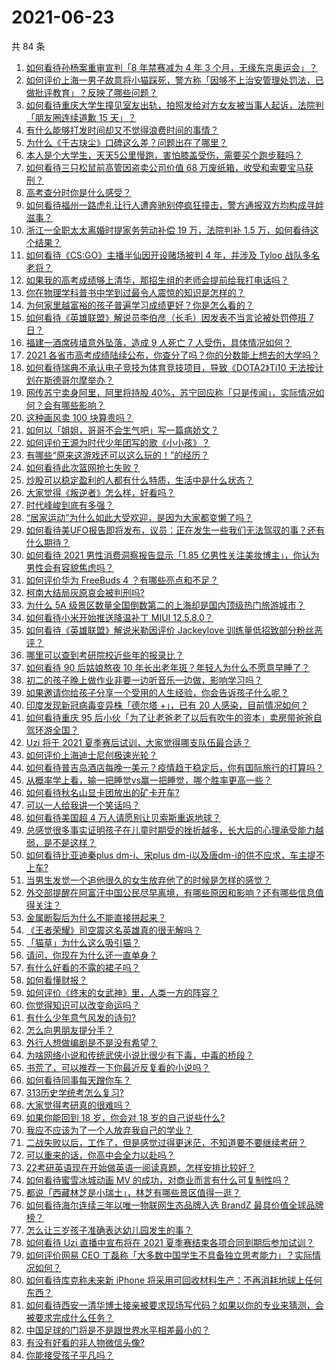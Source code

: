 # 2021-06-23

共 84 条

<!-- BEGIN -->
<!-- 最后更新时间 Wed Jun 23 2021 11:01:41 GMT+0800 (China Standard Time) -->

1. [如何看待孙杨案重审宣判「8 年禁赛减为 4 年 3
   个月，无缘东京奥运会」？](https://www.zhihu.com/question/466646307)
2. [如何评价上海一男子故意将小猫踩死，警方称「因够不上治安管理处罚法，已做批评教育」？反映了哪些问题？](https://www.zhihu.com/question/466304670)
3. [如何看待重庆大学生撞见室友出轨，拍照发给对方女友被当事人起诉，法院判「朋友圈连续道歉 15
   天」？](https://www.zhihu.com/question/466513016)
4. [有什么能够打发时间却又不觉得浪费时间的事情？](https://www.zhihu.com/question/301386253)
5. [为什么《千古玦尘》口碑这么差？问题出在了哪里？](https://www.zhihu.com/question/465662668)
6. [本人是个大学生，天天5公里慢跑，害怕膝盖受伤，需要买个跑步鞋吗？](https://www.zhihu.com/question/463950741)
7. [如何看待三只松鼠前高管因盗卖公司价值 68
   万废纸箱，收受和索要宝马获刑？](https://www.zhihu.com/question/466571103)
8. [高考查分时你是什么感受？](https://www.zhihu.com/question/466111722)
9. [如何看待福州一路虎礼让行人遭奔驰别停疯狂撞击，警方通报双方均构成寻衅滋事？](https://www.zhihu.com/question/466514894)
10. [浙江一全职太太离婚时提家务劳动补偿 19 万，法院判补 1.5
    万，如何看待这个结果？](https://www.zhihu.com/question/466573615)
11. [如何看待《CS:GO》主播半仙因开设赌场被判 4 年，并涉及 Tyloo
    战队多名老将？](https://www.zhihu.com/question/465799818)
12. [如果我的高考成绩够上清华，那招生组的老师会提前给我打电话吗？](https://www.zhihu.com/question/454386015)
13. [你在物理学科普书中学到过最令人震惊的知识是怎样的？](https://www.zhihu.com/question/456001315)
14. [为何家里越富裕的孩子普遍学习成绩更好？你是怎么看的？](https://www.zhihu.com/question/450056291)
15. [如何看待《英雄联盟》解说员李伯彦（长毛）因发表不当言论被处罚停班 7
    日？](https://www.zhihu.com/question/466514186)
16. [福建一酒席砖墙意外坠落，造成 9 人死亡 7
    人受伤，具体情况如何？](https://www.zhihu.com/question/466563285)
17. [2021
    各省市高考成绩陆续公布，你查分了吗？你的分数能上想去的大学吗？](https://www.zhihu.com/question/466693006)
18. [如何看待瑞典不承认电子竞技为体育竞技项目，导致《DOTA2》Ti10
    无法按计划在斯德哥尔摩举办？](https://www.zhihu.com/question/466481205)
19. [网传苏宁卖身阿里，阿里将持股
    40%，苏宁回应称「只是传闻」，实际情况如何？会有哪些影响？](https://www.zhihu.com/question/466571042)
20. [这种画风卖 100 块算贵吗？](https://www.zhihu.com/question/465453498)
21. [如何以「姐姐，哥哥不会生气吧」写一篇病娇文？](https://www.zhihu.com/question/464263136)
22. [如何评价王源为时代少年团写的歌《小小孩》？](https://www.zhihu.com/question/466498976)
23. [有哪些“原来这游戏还可以这么玩的！”的经历？](https://www.zhihu.com/question/41255857)
24. [如何看待此次篮网抢七失败？](https://www.zhihu.com/question/466102154)
25. [炒股可以稳定盈利的人都有什么特质，生活中是什么状态？](https://www.zhihu.com/question/463973365)
26. [大家觉得《叛逆者》怎么样，好看吗？](https://www.zhihu.com/question/463850235)
27. [时代峰峻到底有多强？](https://www.zhihu.com/question/459886563)
28. [“居家运动”为什么如此大受欢迎，是因为大家都变懒了吗？](https://www.zhihu.com/question/455506660)
29. [如何看待美UFO报告即将发布，议员：正在发生一些我们无法驾驭的事？还有什么期待？](https://www.zhihu.com/question/465771991)
30. [如何看待 2021 男性消费洞察报告显示「1.85
    亿男性关注美妆博主」，你认为男性会有容貌焦虑吗？](https://www.zhihu.com/question/466573038)
31. [如何评价华为 FreeBuds 4 ？有哪些亮点和不足？](https://www.zhihu.com/question/460290830)
32. [柯南大结局灰原哀会被判刑吗?](https://www.zhihu.com/question/386040910)
33. [为什么 5A
    级景区数量全国倒数第二的上海却是国内顶级热门旅游城市？](https://www.zhihu.com/question/466381415)
34. [如何看待小米开始推送降温补丁 MIUI 12.5.8.0？](https://www.zhihu.com/question/466310277)
35. [如何看待《英雄联盟》解说米勒因评价 Jackeylove
    训练量低招致部分粉丝恶评？](https://www.zhihu.com/question/466123710)
36. [哪里可以查到考研院校近些年的报录比？](https://www.zhihu.com/question/367173234)
37. [如何看待 90 后姑娘熬夜 10
    年长出老年斑？年轻人为什么不愿意早睡了？](https://www.zhihu.com/question/466328145)
38. [初二的孩子晚上做作业非要一边听音乐一边做，影响学习吗？](https://www.zhihu.com/question/421790883)
39. [如果邀请你给孩子分享一个受用的人生经验，你会告诉孩子什么呢？](https://www.zhihu.com/question/460954466)
40. [印度发现新冠病毒变异株「德尔塔 +」，已有 20
    人感染，目前情况如何？](https://www.zhihu.com/question/466349358)
41. [如何看待重庆 95
    后小伙「为了让老爸老了以后有吹牛的资本」卖房带爸爸自驾环游全国？](https://www.zhihu.com/question/466349378)
42. [Uzi 将于 2021 夏季赛后试训，大家觉得哪支队伍最合适？](https://www.zhihu.com/question/466298886)
43. [如何评价上海迪士尼创极速光轮？](https://www.zhihu.com/question/445718276)
44. [如何看待普吉岛酒店每晚一美元？疫情趋于稳定后，你有国际旅行的打算吗？](https://www.zhihu.com/question/465347798)
45. [从概率学上看，输一把睡觉vs赢一把睡觉，哪个胜率更高一些？](https://www.zhihu.com/question/461910176)
46. [如何看待秋名山显卡团放出的矿卡开车?](https://www.zhihu.com/question/465645313)
47. [可以一人给我讲一个笑话吗？](https://www.zhihu.com/question/444005839)
48. [如何看待美国超 4 万人请愿别让贝索斯重返地球？](https://www.zhihu.com/question/466270783)
49. [总感觉很多事实证明孩子在儿童时期受的挫折越多，长大后的心理承受能力越弱，是不是这样？](https://www.zhihu.com/question/266704437)
50. [如何看待比亚迪秦plus dm-i、宋plus
    dm-i以及唐dm-i的供不应求，车主提不上车?](https://www.zhihu.com/question/459492306)
51. [当男生发觉一个追他很久的女生放弃他了的时候是怎样的感觉？](https://www.zhihu.com/question/266589774)
52. [外交部提醒在阿富汗中国公民尽早离境，有哪些原因和影响？还有哪些信息值得关注？](https://www.zhihu.com/question/466217700)
53. [金属断裂后为什么不能直接拼起来？](https://www.zhihu.com/question/34674308)
54. [《王者荣耀》司空震这名英雄真的很无解吗？](https://www.zhihu.com/question/462884750)
55. [「猫草」为什么这么吸引猫？](https://www.zhihu.com/question/46886420)
56. [请问，你现在为什么还一直单身？](https://www.zhihu.com/question/457922593)
57. [有什么好看的不露的裙子吗？](https://www.zhihu.com/question/449495437)
58. [如何看懂财报？](https://www.zhihu.com/question/19645090)
59. [如何评价《终末的女武神》里，人类一方的阵容？](https://www.zhihu.com/question/326427730)
60. [你觉得知识可以改变命运吗？](https://www.zhihu.com/question/464758090)
61. [有什么少年意气风发的诗句?](https://www.zhihu.com/question/371894389)
62. [怎么向男朋友提分手？](https://www.zhihu.com/question/327222167)
63. [外行人想做编剧是不是没有希望？](https://www.zhihu.com/question/463088735)
64. [为啥网络小说和传统武侠小说比很少有下毒，中毒的桥段？](https://www.zhihu.com/question/466556670)
65. [书荒了，可以推荐一下你最近反复看的小说吗？](https://www.zhihu.com/question/379247015)
66. [如何看待同事每天蹭你车？](https://www.zhihu.com/question/63645770)
67. [313历史学统考怎么复习?](https://www.zhihu.com/question/449165516)
68. [大家觉得考研真的很难吗？](https://www.zhihu.com/question/458180489)
69. [如果你能回到 18 岁，你会对 18 岁的自己说些什么?](https://www.zhihu.com/question/457534440)
70. [我应不应该为了一个人放弃我自己的学业？](https://www.zhihu.com/question/465220537)
71. [二战失败以后，工作了，但是感觉过得更迷茫，不知道要不要继续考研？](https://www.zhihu.com/question/460355264)
72. [可以重来的话，你高中会全力以赴吗？](https://www.zhihu.com/question/463562103)
73. [22考研英语现在开始做英语一阅读真题，怎样安排比较好？](https://www.zhihu.com/question/466315395)
74. [如何看待蜜雪冰城动画 MV 的成功，对商业而言有什么可复制性吗？](https://www.zhihu.com/question/465195632)
75. [都说「西藏林芝是小瑞士」，林芝有哪些景区值得一逛？](https://www.zhihu.com/question/465538943)
76. [如何看待海尔连续三年以唯一物联网生态品牌入选 BrandZ
    最具价值全球品牌榜？](https://www.zhihu.com/question/466497087)
77. [怎么让三岁孩子准确表达幼儿园发生的事？](https://www.zhihu.com/question/455057144)
78. [如何看待 Uzi 直播中宣布将在 2021
    夏季赛结束各项合同到期后参加试训？](https://www.zhihu.com/question/465645680)
79. [如何评价网易 CEO
    丁磊称「大多数中国学生不具备独立思考能力」？实际情况如何？](https://www.zhihu.com/question/466490549)
80. [如何看待库克称未来新 iPhone
    将采用可回收材料生产：不再消耗地球上任何东西？](https://www.zhihu.com/question/466278095)
81. [如何看待西安一清华博士接亲被要求现场写代码？如果以你的专业来猜测，会被要求完成什么任务？](https://www.zhihu.com/question/466165757)
82. [中国足球的门将是不是跟世界水平相差最小的？](https://www.zhihu.com/question/409596507)
83. [有没有好看的非人物微信头像?](https://www.zhihu.com/question/387563344)
84. [你能接受孩子平凡吗？](https://www.zhihu.com/question/455639319)

<!-- END -->
